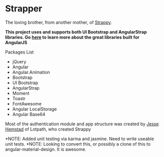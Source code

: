 Strapper
========

The loving brother, from another mother, of  <a href="https://github.com/Lotpath/Strappy" target="_blank">Strappy</a>.

**This project uses and supports both UI Bootstrap and AngularStrap libraries.  Go <a href="http://angular-ui.github.io/" target="_blank">here</a> to learn more about the great libraries built for AngularJS**

Packages List
<ul>
    <li>jQuery</li>
    <li>Angular</li>
    <li>Angular.Animation</li>
    <li>Bootstrap</li>
    <li>UI Bootstrap</li>
    <li>AngularStrap</li>
    <li>Moment</li>
    <li>Toastr</li>
    <li>FontAwesome</li>
    <li>Angular LocalStorage</li>
    <li>Angular Base64</li>
</ul>

Most of the authentication module and app structure was created by <a href="https://github.com/jessetechie" target="_blank">Jesse Hemstad</a> of Lotpath, who created Strappy

*NOTE: Added unit testing via karma and jasmine. Need to write useable unit tests.
*NOTE: Looking to convert this, or possibly a clone of this to angular-material-design. It is awesome.
